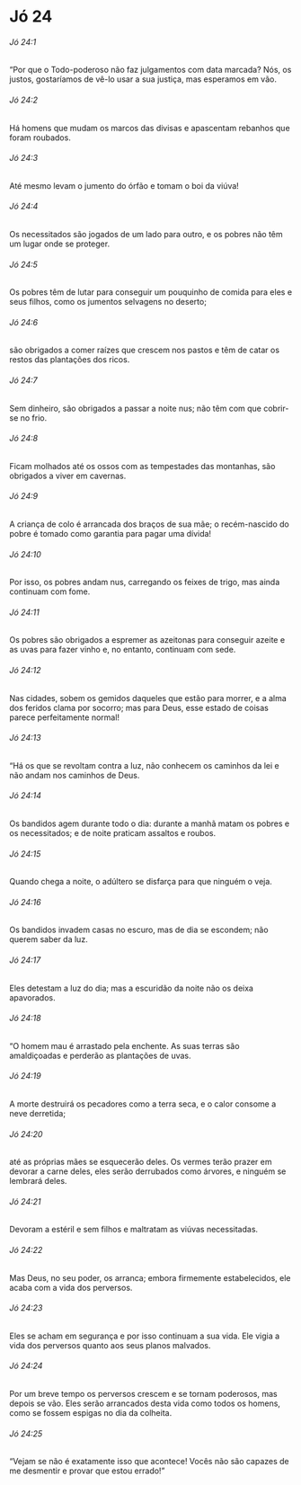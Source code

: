 # Jó 24

###### Jó 24:1

“Por que o Todo-poderoso não faz julgamentos com data marcada? Nós, os justos, gostaríamos de vê-lo usar a sua justiça, mas esperamos em vão.

###### Jó 24:2

Há homens que mudam os marcos das divisas e apascentam rebanhos que foram roubados.

###### Jó 24:3

Até mesmo levam o jumento do órfão e tomam o boi da viúva!

###### Jó 24:4

Os necessitados são jogados de um lado para outro, e os pobres não têm um lugar onde se proteger.

###### Jó 24:5

Os pobres têm de lutar para conseguir um pouquinho de comida para eles e seus filhos, como os jumentos selvagens no deserto;

###### Jó 24:6

são obrigados a comer raízes que crescem nos pastos e têm de catar os restos das plantações dos ricos.

###### Jó 24:7

Sem dinheiro, são obrigados a passar a noite nus; não têm com que cobrir-se no frio.

###### Jó 24:8

Ficam molhados até os ossos com as tempestades das montanhas, são obrigados a viver em cavernas.

###### Jó 24:9

A criança de colo é arrancada dos braços de sua mãe; o recém-nascido do pobre é tomado como garantia para pagar uma dívida!

###### Jó 24:10

Por isso, os pobres andam nus, carregando os feixes de trigo, mas ainda continuam com fome.

###### Jó 24:11

Os pobres são obrigados a espremer as azeitonas para conseguir azeite e as uvas para fazer vinho e, no entanto, continuam com sede.

###### Jó 24:12

Nas cidades, sobem os gemidos daqueles que estão para morrer, e a alma dos feridos clama por socorro; mas para Deus, esse estado de coisas parece perfeitamente normal!

###### Jó 24:13

“Há os que se revoltam contra a luz, não conhecem os caminhos da lei e não andam nos caminhos de Deus.

###### Jó 24:14

Os bandidos agem durante todo o dia: durante a manhã matam os pobres e os necessitados; e de noite praticam assaltos e roubos.

###### Jó 24:15

Quando chega a noite, o adúltero se disfarça para que ninguém o veja.

###### Jó 24:16

Os bandidos invadem casas no escuro, mas de dia se escondem; não querem saber da luz.

###### Jó 24:17

Eles detestam a luz do dia; mas a escuridão da noite não os deixa apavorados.

###### Jó 24:18

“O homem mau é arrastado pela enchente. As suas terras são amaldiçoadas e perderão as plantações de uvas.

###### Jó 24:19

A morte destruirá os pecadores como a terra seca, e o calor consome a neve derretida;

###### Jó 24:20

até as próprias mães se esquecerão deles. Os vermes terão prazer em devorar a carne deles, eles serão derrubados como árvores, e ninguém se lembrará deles.

###### Jó 24:21

Devoram a estéril e sem filhos e maltratam as viúvas necessitadas.

###### Jó 24:22

Mas Deus, no seu poder, os arranca; embora firmemente estabelecidos, ele acaba com a vida dos perversos.

###### Jó 24:23

Eles se acham em segurança e por isso continuam a sua vida. Ele vigia a vida dos perversos quanto aos seus planos malvados.

###### Jó 24:24

Por um breve tempo os perversos crescem e se tornam poderosos, mas depois se vão. Eles serão arrancados desta vida como todos os homens, como se fossem espigas no dia da colheita.

###### Jó 24:25

“Vejam se não é exatamente isso que acontece! Vocês não são capazes de me desmentir e provar que estou errado!”

